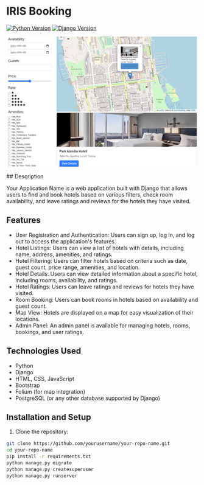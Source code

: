 # IRIS Booking

[![Python Version](https://img.shields.io/badge/python-3.8%2B-blue)](https://www.python.org/downloads/)
[![Django Version](https://img.shields.io/badge/django-3.2%2B-green)](https://www.djangoproject.com/download/)
<p align="center"><img src="./readme_assets/home.jpg"></p>
## Description

Your Application Name is a web application built with Django that allows users to find and book hotels based on various filters, check room availability, and leave ratings and reviews for the hotels they have visited.

## Features

- User Registration and Authentication: Users can sign up, log in, and log out to access the application's features.
- Hotel Listings: Users can view a list of hotels with details, including name, address, amenities, and ratings.
- Hotel Filtering: Users can filter hotels based on criteria such as date, guest count, price range, amenities, and location.
- Hotel Details: Users can view detailed information about a specific hotel, including rooms, availability, and ratings.
- Hotel Ratings: Users can leave ratings and reviews for hotels they have visited.
- Room Booking: Users can book rooms in hotels based on availability and guest count.
- Map View: Hotels are displayed on a map for easy visualization of their locations.
- Admin Panel: An admin panel is available for managing hotels, rooms, bookings, and user ratings.

## Technologies Used

- Python
- Django
- HTML, CSS, JavaScript
- Bootstrap
- Folium (for map integration)
- PostgreSQL (or any other database supported by Django)

## Installation and Setup

1. Clone the repository:

```bash
git clone https://github.com/yourusername/your-repo-name.git
cd your-repo-name
pip install -r requirements.txt
python manage.py migrate
python manage.py createsuperuser
python manage.py runserver
